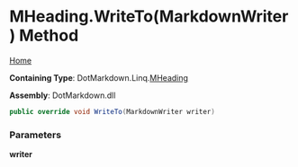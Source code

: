 # MHeading\.WriteTo\(MarkdownWriter\) Method

[Home](../../../../README.md)

**Containing Type**: DotMarkdown\.Linq\.[MHeading](../README.md)

**Assembly**: DotMarkdown\.dll

```csharp
public override void WriteTo(MarkdownWriter writer)
```

### Parameters

**writer**